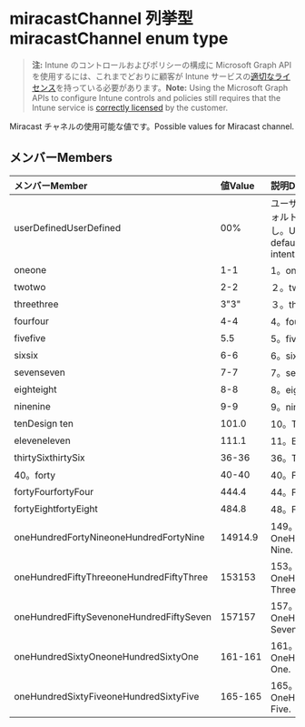 # <a name="miracastchannel-enum-type"></a><span data-ttu-id="9a08f-101">miracastChannel 列挙型</span><span class="sxs-lookup"><span data-stu-id="9a08f-101">miracastChannel enum type</span></span>

> <span data-ttu-id="9a08f-102">**注:** Intune のコントロールおよびポリシーの構成に Microsoft Graph API を使用するには、これまでどおりに顧客が Intune サービスの[適切なライセンス](https://go.microsoft.com/fwlink/?linkid=839381)を持っている必要があります。</span><span class="sxs-lookup"><span data-stu-id="9a08f-102">**Note:** Using the Microsoft Graph APIs to configure Intune controls and policies still requires that the Intune service is [correctly licensed](https://go.microsoft.com/fwlink/?linkid=839381) by the customer.</span></span>

<span data-ttu-id="9a08f-103">Miracast チャネルの使用可能な値です。</span><span class="sxs-lookup"><span data-stu-id="9a08f-103">Possible values for Miracast channel.</span></span>
## <a name="members"></a><span data-ttu-id="9a08f-104">メンバー</span><span class="sxs-lookup"><span data-stu-id="9a08f-104">Members</span></span>
|<span data-ttu-id="9a08f-105">メンバー</span><span class="sxs-lookup"><span data-stu-id="9a08f-105">Member</span></span>|<span data-ttu-id="9a08f-106">値</span><span class="sxs-lookup"><span data-stu-id="9a08f-106">Value</span></span>|<span data-ttu-id="9a08f-107">説明</span><span class="sxs-lookup"><span data-stu-id="9a08f-107">Description</span></span>|
|:---|:---|:---|
|<span data-ttu-id="9a08f-108">userDefined</span><span class="sxs-lookup"><span data-stu-id="9a08f-108">UserDefined</span></span>|<span data-ttu-id="9a08f-109">0</span><span class="sxs-lookup"><span data-stu-id="9a08f-109">0%</span></span>|<span data-ttu-id="9a08f-110">ユーザー定義、デフォルト値、意図なし。</span><span class="sxs-lookup"><span data-stu-id="9a08f-110">User Defined, default value, no intent.</span></span>|
|<span data-ttu-id="9a08f-111">one</span><span class="sxs-lookup"><span data-stu-id="9a08f-111">one</span></span>|<span data-ttu-id="9a08f-112">1</span><span class="sxs-lookup"><span data-stu-id="9a08f-112">-1</span></span>|<span data-ttu-id="9a08f-113">1。</span><span class="sxs-lookup"><span data-stu-id="9a08f-113">one</span></span>|
|<span data-ttu-id="9a08f-114">two</span><span class="sxs-lookup"><span data-stu-id="9a08f-114">two</span></span>|<span data-ttu-id="9a08f-115">2</span><span class="sxs-lookup"><span data-stu-id="9a08f-115">-2</span></span>|<span data-ttu-id="9a08f-116">２。</span><span class="sxs-lookup"><span data-stu-id="9a08f-116">two</span></span>|
|<span data-ttu-id="9a08f-117">three</span><span class="sxs-lookup"><span data-stu-id="9a08f-117">three</span></span>|<span data-ttu-id="9a08f-118">3</span><span class="sxs-lookup"><span data-stu-id="9a08f-118">"3"</span></span>|<span data-ttu-id="9a08f-119">３。</span><span class="sxs-lookup"><span data-stu-id="9a08f-119">three</span></span>|
|<span data-ttu-id="9a08f-120">four</span><span class="sxs-lookup"><span data-stu-id="9a08f-120">four</span></span>|<span data-ttu-id="9a08f-121">4</span><span class="sxs-lookup"><span data-stu-id="9a08f-121">-4</span></span>|<span data-ttu-id="9a08f-122">4。</span><span class="sxs-lookup"><span data-stu-id="9a08f-122">four</span></span>|
|<span data-ttu-id="9a08f-123">five</span><span class="sxs-lookup"><span data-stu-id="9a08f-123">five</span></span>|<span data-ttu-id="9a08f-124">5</span><span class="sxs-lookup"><span data-stu-id="9a08f-124">.5</span></span>|<span data-ttu-id="9a08f-125">5。</span><span class="sxs-lookup"><span data-stu-id="9a08f-125">five</span></span>|
|<span data-ttu-id="9a08f-126">six</span><span class="sxs-lookup"><span data-stu-id="9a08f-126">six</span></span>|<span data-ttu-id="9a08f-127">6</span><span class="sxs-lookup"><span data-stu-id="9a08f-127">-6</span></span>|<span data-ttu-id="9a08f-128">6。</span><span class="sxs-lookup"><span data-stu-id="9a08f-128">six</span></span>|
|<span data-ttu-id="9a08f-129">seven</span><span class="sxs-lookup"><span data-stu-id="9a08f-129">seven</span></span>|<span data-ttu-id="9a08f-130">7</span><span class="sxs-lookup"><span data-stu-id="9a08f-130">-7</span></span>|<span data-ttu-id="9a08f-131">7。</span><span class="sxs-lookup"><span data-stu-id="9a08f-131">seven</span></span>|
|<span data-ttu-id="9a08f-132">eight</span><span class="sxs-lookup"><span data-stu-id="9a08f-132">eight</span></span>|<span data-ttu-id="9a08f-133">8</span><span class="sxs-lookup"><span data-stu-id="9a08f-133">-8</span></span>|<span data-ttu-id="9a08f-134">8。</span><span class="sxs-lookup"><span data-stu-id="9a08f-134">eight</span></span>|
|<span data-ttu-id="9a08f-135">nine</span><span class="sxs-lookup"><span data-stu-id="9a08f-135">nine</span></span>|<span data-ttu-id="9a08f-136">9</span><span class="sxs-lookup"><span data-stu-id="9a08f-136">-9</span></span>|<span data-ttu-id="9a08f-137">9。</span><span class="sxs-lookup"><span data-stu-id="9a08f-137">nine</span></span>|
|<span data-ttu-id="9a08f-138">ten</span><span class="sxs-lookup"><span data-stu-id="9a08f-138">Design ten</span></span>|<span data-ttu-id="9a08f-139">10</span><span class="sxs-lookup"><span data-stu-id="9a08f-139">1.0</span></span>|<span data-ttu-id="9a08f-140">10。</span><span class="sxs-lookup"><span data-stu-id="9a08f-140">Ten.</span></span>|
|<span data-ttu-id="9a08f-141">eleven</span><span class="sxs-lookup"><span data-stu-id="9a08f-141">eleven</span></span>|<span data-ttu-id="9a08f-142">11</span><span class="sxs-lookup"><span data-stu-id="9a08f-142">1.1</span></span>|<span data-ttu-id="9a08f-143">11。</span><span class="sxs-lookup"><span data-stu-id="9a08f-143">Eleven.</span></span>|
|<span data-ttu-id="9a08f-144">thirtySix</span><span class="sxs-lookup"><span data-stu-id="9a08f-144">thirtySix</span></span>|<span data-ttu-id="9a08f-145">36</span><span class="sxs-lookup"><span data-stu-id="9a08f-145">-36</span></span>|<span data-ttu-id="9a08f-146">36。</span><span class="sxs-lookup"><span data-stu-id="9a08f-146">Thirty-Six.</span></span>|
|<span data-ttu-id="9a08f-147">40。</span><span class="sxs-lookup"><span data-stu-id="9a08f-147">forty</span></span>|<span data-ttu-id="9a08f-148">40</span><span class="sxs-lookup"><span data-stu-id="9a08f-148">-40</span></span>|<span data-ttu-id="9a08f-149">40。</span><span class="sxs-lookup"><span data-stu-id="9a08f-149">Forty.</span></span>|
|<span data-ttu-id="9a08f-150">fortyFour</span><span class="sxs-lookup"><span data-stu-id="9a08f-150">fortyFour</span></span>|<span data-ttu-id="9a08f-151">44</span><span class="sxs-lookup"><span data-stu-id="9a08f-151">4.4</span></span>|<span data-ttu-id="9a08f-152">44。</span><span class="sxs-lookup"><span data-stu-id="9a08f-152">Forty-Four.</span></span>|
|<span data-ttu-id="9a08f-153">fortyEight</span><span class="sxs-lookup"><span data-stu-id="9a08f-153">fortyEight</span></span>|<span data-ttu-id="9a08f-154">48</span><span class="sxs-lookup"><span data-stu-id="9a08f-154">4.8</span></span>|<span data-ttu-id="9a08f-155">48。</span><span class="sxs-lookup"><span data-stu-id="9a08f-155">Forty-Eight.</span></span>|
|<span data-ttu-id="9a08f-156">oneHundredFortyNine</span><span class="sxs-lookup"><span data-stu-id="9a08f-156">oneHundredFortyNine</span></span>|<span data-ttu-id="9a08f-157">149</span><span class="sxs-lookup"><span data-stu-id="9a08f-157">14.9</span></span>|<span data-ttu-id="9a08f-158">149。</span><span class="sxs-lookup"><span data-stu-id="9a08f-158">OneHundredForty-Nine.</span></span>|
|<span data-ttu-id="9a08f-159">oneHundredFiftyThree</span><span class="sxs-lookup"><span data-stu-id="9a08f-159">oneHundredFiftyThree</span></span>|<span data-ttu-id="9a08f-160">153</span><span class="sxs-lookup"><span data-stu-id="9a08f-160">153</span></span>|<span data-ttu-id="9a08f-161">153。</span><span class="sxs-lookup"><span data-stu-id="9a08f-161">OneHundredFifty-Three.</span></span>|
|<span data-ttu-id="9a08f-162">oneHundredFiftySeven</span><span class="sxs-lookup"><span data-stu-id="9a08f-162">oneHundredFiftySeven</span></span>|<span data-ttu-id="9a08f-163">157</span><span class="sxs-lookup"><span data-stu-id="9a08f-163">157</span></span>|<span data-ttu-id="9a08f-164">157。</span><span class="sxs-lookup"><span data-stu-id="9a08f-164">OneHundredFifty-Seven.</span></span>|
|<span data-ttu-id="9a08f-165">oneHundredSixtyOne</span><span class="sxs-lookup"><span data-stu-id="9a08f-165">oneHundredSixtyOne</span></span>|<span data-ttu-id="9a08f-166">161</span><span class="sxs-lookup"><span data-stu-id="9a08f-166">-161</span></span>|<span data-ttu-id="9a08f-167">161。</span><span class="sxs-lookup"><span data-stu-id="9a08f-167">OneHundredSixty-One.</span></span>|
|<span data-ttu-id="9a08f-168">oneHundredSixtyFive</span><span class="sxs-lookup"><span data-stu-id="9a08f-168">oneHundredSixtyFive</span></span>|<span data-ttu-id="9a08f-169">165</span><span class="sxs-lookup"><span data-stu-id="9a08f-169">-165</span></span>|<span data-ttu-id="9a08f-170">165。</span><span class="sxs-lookup"><span data-stu-id="9a08f-170">OneHundredSixty-Five.</span></span>|



